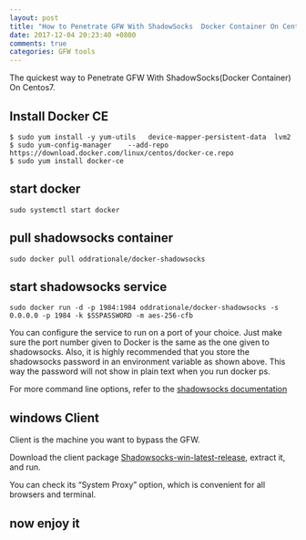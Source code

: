 ```yaml
---
layout: post
title: "How to Penetrate GFW With ShadowSocks  Docker Container On Centos7"
date: 2017-12-04 20:23:40 +0800
comments: true
categories: GFW tools
---
```


The quickest way to Penetrate GFW With ShadowSocks(Docker Container) On Centos7.

## Install Docker CE

```
$ sudo yum install -y yum-utils   device-mapper-persistent-data  lvm2
$ sudo yum-config-manager    --add-repo     https://download.docker.com/linux/centos/docker-ce.repo
$ sudo yum install docker-ce
```

## start  docker

```
sudo systemctl start docker
```

## pull shadowsocks container
```
sudo docker pull oddrationale/docker-shadowsocks
```

## start shadowsocks service
```
sudo docker run -d -p 1984:1984 oddrationale/docker-shadowsocks -s 0.0.0.0 -p 1984 -k $SSPASSWORD -m aes-256-cfb
```

You can configure the service to run on a port of your choice. Just make sure the port number given to Docker is the same as the one given to shadowsocks. Also, it is highly recommended that you store the shadowsocks password in an environment variable as shown above. This way the password will not show in plain text when you run docker ps.

For more command line options, refer to the [shadowsocks documentation](https://github.com/shadowsocks/shadowsocks/tree/master)

## windows Client

Client is the machine you want to bypass the GFW.

Download the client package [Shadowsocks-win-latest-release](https://github.com/shadowsocks/shadowsocks-windows/releases), extract it, and run.

You can check its “System Proxy” option, which is convenient for all browsers and terminal.

## now enjoy it
